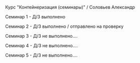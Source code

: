 Курс "Контейнеризация (семинары)" / Соловьев Александр

Семинар 1 - Д/З выполнено

Семинар 2 - Д/З выполнено / отправлено на проверку

Семинар 3 - Д/З не выполнено....

Семинар 4 - Д/З не выполнено....

Семинар 5 - Д/З не выполнено....

